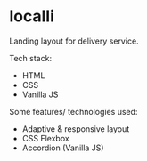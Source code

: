 # localli

Landing layout for delivery service.

Tech stack:
- HTML
- CSS
- Vanilla JS

Some features/ technologies used:
- Adaptive & responsive layout
- CSS Flexbox
- Accordion (Vanilla JS)
